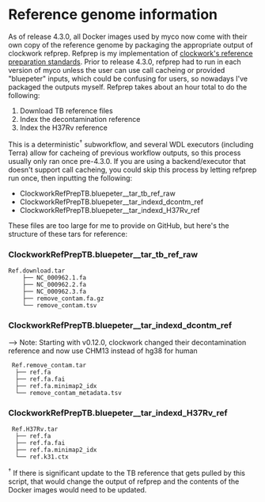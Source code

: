 # Reference genome information
As of release 4.3.0, all Docker images used by myco now come with their own copy of the reference genome by packaging the appropriate output of clockwork refprep. Refprep is my implementation of [clockwork's reference preparation standards](https://github.com/iqbal-lab-org/clockwork/wiki/Walkthrough-scripts-only#get-and-index-reference-genomes). Prior to release 4.3.0, refprep had to run in each version of myco unless the user can use call cacheing or provided "bluepeter" inputs, which could be confusing for users, so nowadays I've packaged the outputs myself. Refprep takes about an hour total to do the following:
1. Download TB reference files
2. Index the decontamination reference
3. Index the H37Rv reference

This is a deterministic<sup>†</sup> subworkflow, and several WDL executors (including Terra) allow for cacheing of previous workflow outputs, so this process usually only ran once pre-4.3.0. If you are using a backend/executor that doesn't support call cacheing, you could skip this process by letting refprep run once, then inputting the following:
* ClockworkRefPrepTB.bluepeter__tar_tb_ref_raw
* ClockworkRefPrepTB.bluepeter__tar_indexd_dcontm_ref
* ClockworkRefPrepTB.bluepeter__tar_indexd_H37Rv_ref

These files are too large for me to provide on GitHub, but here's the structure of these tars for reference:

### ClockworkRefPrepTB.bluepeter__tar_tb_ref_raw
```
Ref.download.tar
    ├── NC_000962.1.fa
    ├── NC_000962.2.fa
    ├── NC_000962.3.fa
    ├── remove_contam.fa.gz
    └── remove_contam.tsv
```
### ClockworkRefPrepTB.bluepeter__tar_indexd_dcontm_ref
--> Note: Starting with v0.12.0, clockwork changed their decontamination reference and now use CHM13 instead of hg38 for human
```
 Ref.remove_contam.tar
  ├── ref.fa
  ├── ref.fa.fai
  ├── ref.fa.minimap2_idx
  └── remove_contam_metadata.tsv
```
### ClockworkRefPrepTB.bluepeter__tar_indexd_H37Rv_ref
```
 Ref.H37Rv.tar
  ├── ref.fa
  ├── ref.fa.fai
  ├── ref.fa.minimap2_idx
  └── ref.k31.ctx
```

<sup>†</sup> If there is significant update to the TB reference that gets pulled by this script, that would change the output of refprep and the contents of the Docker images would need to be updated.

